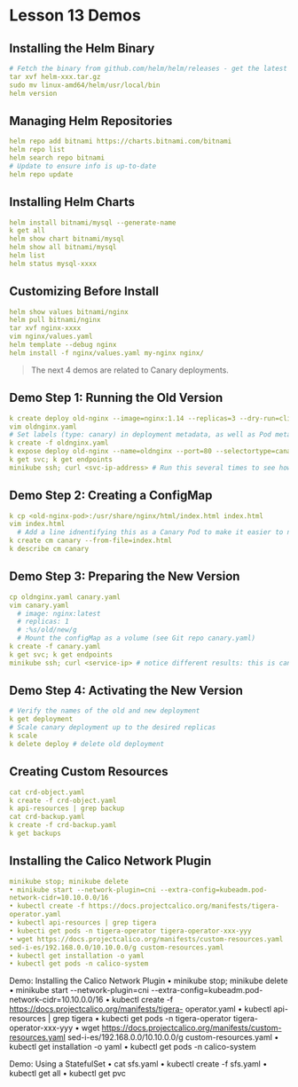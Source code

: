 # Lesson 13 Demos

## Installing the Helm Binary

```yaml
# Fetch the binary from github.com/helm/helm/releases - get the latest
tar xvf helm-xxx.tar.gz
sudo mv linux-amd64/helm/usr/local/bin
helm version
```

## Managing Helm Repositories

```yaml
helm repo add bitnami https://charts.bitnami.com/bitnami
helm repo list
helm search repo bitnami
# Update to ensure info is up-to-date
helm repo update
```

## Installing Helm Charts

```yaml
helm install bitnami/mysql --generate-name
k get all
helm show chart bitnami/mysql
helm show all bitnami/mysql
helm list
helm status mysql-xxxx
```

## Customizing Before Install

```yaml
helm show values bitnami/nginx
helm pull bitnami/nginx
tar xvf nginx-xxxx
vim nginx/values.yaml
helm template --debug nginx
helm install -f nginx/values.yaml my-nginx nginx/
```

> The next 4 demos are related to Canary deployments.

## Demo Step 1: Running the Old Version
```yaml
k create deploy old-nginx --image=nginx:1.14 --replicas=3 --dry-run=client -o yaml > ~/oldnginx.yaml
vim oldnginx.yaml
# Set labels (type: canary) in deployment metadata, as well as Pod metadata
k create -f oldnginx.yaml
k expose deploy old-nginx --name=oldnginx --port=80 --selectortype=canary
k get svc; k get endpoints
minikube ssh; curl <svc-ip-address> # Run this several times to see how the requests are distributed
```

## Demo Step 2: Creating a ConfigMap
```yaml
k cp <old-nginx-pod>:/usr/share/nginx/html/index.html index.html
vim index.html
  # Add a line idnentifying this as a Canary Pod to make it easier to notice.
k create cm canary --from-file=index.html
k describe cm canary
```

## Demo Step 3: Preparing the New Version
```yaml
cp oldnginx.yaml canary.yaml
vim canary.yaml
  # image: nginx:latest
  # replicas: 1
  # :%s/old/new/g
  # Mount the configMap as a volume (see Git repo canary.yaml)
k create -f canary.yaml
k get svc; k get endpoints
minikube ssh; curl <service-ip> # notice different results: this is canary in action
```

## Demo Step 4: Activating the New Version
```yaml
# Verify the names of the old and new deployment
k get deployment
# Scale canary deployment up to the desired replicas
k scale
k delete deploy # delete old deployment
```

## Creating Custom Resources
```yaml
cat crd-object.yaml
k create -f crd-object.yaml
k api-resources | grep backup
cat crd-backup.yaml
k create -f crd-backup.yaml
k get backups
```

## Installing the Calico Network Plugin
```yaml
minikube stop; minikube delete
• minikube start --network-plugin=cni --extra-config=kubeadm.pod-
network-cidr=10.10.0.0/16
• kubectl create -f https://docs.projectcalico.org/manifests/tigera-
operator.yaml
• kubectl api-resources | grep tigera
• kubecti get pods -n tigera-operator tigera-operator-xxx-yyy
• wget https://docs.projectcalico.org/manifests/custom-resources.yaml
sed-i-es/192.168.0.0/10.10.0.0/g custom-resources.yaml
• kubectl get installation -o yaml
• kubectl get pods -n calico-system
```

Demo: Installing the Calico Network Plugin
• minikube stop; minikube delete
• minikube start --network-plugin=cni --extra-config=kubeadm.pod-
network-cidr=10.10.0.0/16
• kubectl create -f https://docs.projectcalico.org/manifests/tigera-
operator.yaml
• kubectl api-resources | grep tigera
• kubecti get pods -n tigera-operator tigera-operator-xxx-yyy
• wget https://docs.projectcalico.org/manifests/custom-resources.yaml
sed-i-es/192.168.0.0/10.10.0.0/g custom-resources.yaml
• kubectl get installation -o yaml
• kubectl get pods -n calico-system

Demo: Using a StatefulSet
• cat sfs.yaml
• kubectl create -f sfs.yaml
• kubectl get all
• kubectl get pvc

